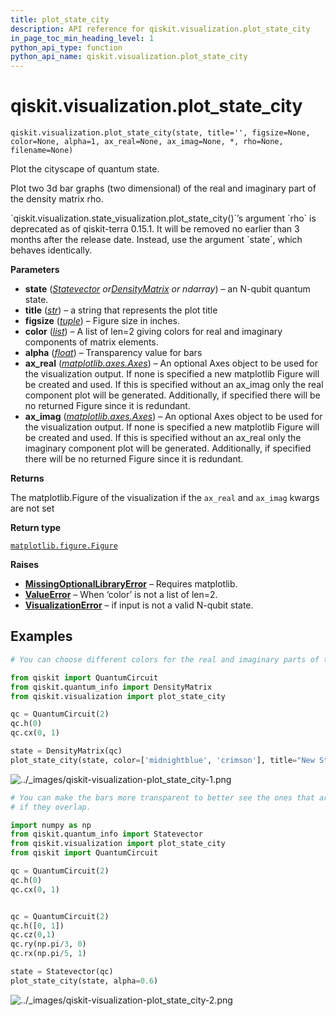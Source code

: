 ```yaml
---
title: plot_state_city
description: API reference for qiskit.visualization.plot_state_city
in_page_toc_min_heading_level: 1
python_api_type: function
python_api_name: qiskit.visualization.plot_state_city
---
```


<span id="qiskit-visualization-plot-state-city" />

# qiskit.visualization.plot\_state\_city

<span id="qiskit.visualization.plot_state_city" />

`qiskit.visualization.plot_state_city(state, title='', figsize=None, color=None, alpha=1, ax_real=None, ax_imag=None, *, rho=None, filename=None)`

Plot the cityscape of quantum state.

Plot two 3d bar graphs (two dimensional) of the real and imaginary part of the density matrix rho.

<Admonition title="Deprecated since version 0.15.1" type="danger">
  `qiskit.visualization.state_visualization.plot_state_city()`’s argument `rho` is deprecated as of qiskit-terra 0.15.1. It will be removed no earlier than 3 months after the release date. Instead, use the argument `state`, which behaves identically.
</Admonition>

**Parameters**

*   **state** ([*Statevector*](qiskit.quantum_info.Statevector "qiskit.quantum_info.Statevector")  *or*[*DensityMatrix*](qiskit.quantum_info.DensityMatrix "qiskit.quantum_info.DensityMatrix") *or ndarray*) – an N-qubit quantum state.
*   **title** ([*str*](https://docs.python.org/3/library/stdtypes.html#str "(in Python v3.11)")) – a string that represents the plot title
*   **figsize** ([*tuple*](https://docs.python.org/3/library/stdtypes.html#tuple "(in Python v3.11)")) – Figure size in inches.
*   **color** ([*list*](https://docs.python.org/3/library/stdtypes.html#list "(in Python v3.11)")) – A list of len=2 giving colors for real and imaginary components of matrix elements.
*   **alpha** ([*float*](https://docs.python.org/3/library/functions.html#float "(in Python v3.11)")) – Transparency value for bars
*   **ax\_real** ([*matplotlib.axes.Axes*](https://matplotlib.org/stable/api/_as_gen/matplotlib.axes.Axes.html#matplotlib.axes.Axes "(in Matplotlib v3.7.2)")) – An optional Axes object to be used for the visualization output. If none is specified a new matplotlib Figure will be created and used. If this is specified without an ax\_imag only the real component plot will be generated. Additionally, if specified there will be no returned Figure since it is redundant.
*   **ax\_imag** ([*matplotlib.axes.Axes*](https://matplotlib.org/stable/api/_as_gen/matplotlib.axes.Axes.html#matplotlib.axes.Axes "(in Matplotlib v3.7.2)")) – An optional Axes object to be used for the visualization output. If none is specified a new matplotlib Figure will be created and used. If this is specified without an ax\_real only the imaginary component plot will be generated. Additionally, if specified there will be no returned Figure since it is redundant.

**Returns**

The matplotlib.Figure of the visualization if the `ax_real` and `ax_imag` kwargs are not set

**Return type**

[`matplotlib.figure.Figure`](https://matplotlib.org/stable/api/figure_api.html#matplotlib.figure.Figure "(in Matplotlib v3.7.2)")

**Raises**

*   [**MissingOptionalLibraryError**](exceptions#qiskit.exceptions.MissingOptionalLibraryError "qiskit.exceptions.MissingOptionalLibraryError") – Requires matplotlib.
*   [**ValueError**](https://docs.python.org/3/library/exceptions.html#ValueError "(in Python v3.11)") – When ‘color’ is not a list of len=2.
*   [**VisualizationError**](visualization#qiskit.visualization.VisualizationError "qiskit.visualization.VisualizationError") – if input is not a valid N-qubit state.

## Examples

```python
# You can choose different colors for the real and imaginary parts of the density matrix.

from qiskit import QuantumCircuit
from qiskit.quantum_info import DensityMatrix
from qiskit.visualization import plot_state_city

qc = QuantumCircuit(2)
qc.h(0)
qc.cx(0, 1)

state = DensityMatrix(qc)
plot_state_city(state, color=['midnightblue', 'crimson'], title="New State City")
```

![../\_images/qiskit-visualization-plot\_state\_city-1.png](/images/api/qiskit/qiskit-visualization-plot_state_city-1.png)

```python
# You can make the bars more transparent to better see the ones that are behind
# if they overlap.

import numpy as np
from qiskit.quantum_info import Statevector
from qiskit.visualization import plot_state_city
from qiskit import QuantumCircuit

qc = QuantumCircuit(2)
qc.h(0)
qc.cx(0, 1)


qc = QuantumCircuit(2)
qc.h([0, 1])
qc.cz(0,1)
qc.ry(np.pi/3, 0)
qc.rx(np.pi/5, 1)

state = Statevector(qc)
plot_state_city(state, alpha=0.6)
```

![../\_images/qiskit-visualization-plot\_state\_city-2.png](/images/api/qiskit/qiskit-visualization-plot_state_city-2.png)

